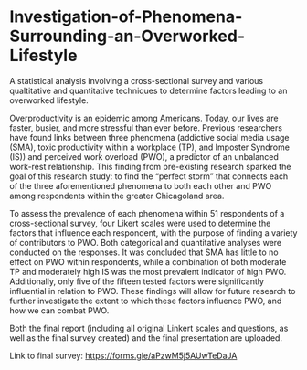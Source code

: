 # Investigation-of-Phenomena-Surrounding-an-Overworked-Lifestyle
A statistical analysis involving a cross-sectional survey and various qualtitative and quantitative techniques to determine factors leading to an overworked lifestyle.

Overproductivity is an epidemic among Americans. Today, our lives are faster, busier, and more stressful than ever before. Previous researchers have found links between three phenomena (addictive social media usage (SMA), toxic productivity within a workplace (TP), and Imposter Syndrome (IS)) and perceived work overload (PWO), a predictor of an unbalanced work-rest relationship. This finding from pre-existing research sparked the goal of this research study: to find the “perfect storm” that connects each of the three aforementioned phenomena to both each other and PWO among respondents within the greater Chicagoland area. 

To assess the prevalence of each phenomena within 51 respondents of a cross-sectional survey, four Likert scales were used to determine the factors that influence each respondent, with the purpose of finding a variety of contributors to PWO. Both categorical and quantitative analyses were conducted on the responses. It was concluded that SMA has little to no effect on PWO within respondents, while a combination of both moderate TP and moderately high IS was the most prevalent indicator of high PWO. Additionally, only five of the fifteen tested factors were significantly influential in relation to PWO. These findings will allow for future research to further investigate the extent to which these factors influence PWO, and how we can combat PWO.

Both the final report (including all original Linkert scales and questions, as well as the final survey created) and the final presentation are uploaded. 

Link to final survey: https://forms.gle/aPzwM5j5AUwTeDaJA 
